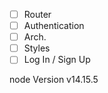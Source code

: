 - [ ] Router
- [ ] Authentication
- [ ] Arch.
- [ ] Styles
- [ ] Log In / Sign Up

node Version v14.15.5
